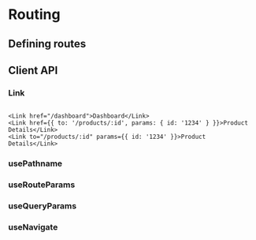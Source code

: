 # Routing

## Defining routes

## Client API

### Link

```tsx

<Link href="/dashboard">Dashboard</Link>
<Link href={{ to: '/products/:id', params: { id: '1234' } }}>Product Details</Link>
<Link to="/products/:id" params={{ id: '1234' }}>Product Details</Link>

```

### usePathname

### useRouteParams

### useQueryParams

### useNavigate
